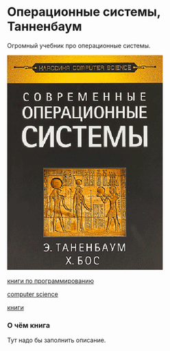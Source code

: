 # Операционные системы, Танненбаум

Огромный учебник про операционные системы.

![cover](./2021-05-02_operacionnie_systemy_tannenbaum.png)

[книги по программированию](./meta_knigi_po_programmirovaniy.md)

[computer science](./meta_computer_science.md)

[книги](./meta_knigi.md)

### О чём книга

Тут надо бы заполнить описание.
